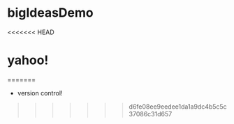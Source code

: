 # bigIdeasDemo

<<<<<<< HEAD
# yahoo!
=======
* version control!
>>>>>>> d6fe08ee9eedee1da1a9dc4b5c5c37086c31d657
